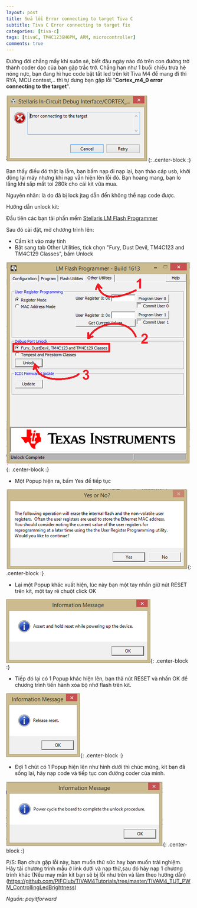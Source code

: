 ```yaml
---
layout: post
title: Sửa lỗi Error connecting to target Tiva C
subtitle: Tiva C Error connecting to target fix
categories: [tiva-c]
tags: [tivaC, TM4C123GH6PM, ARM, microcontroller]
comments: true
---
```

Đường đời chẳng mấy khi suôn sẻ, biết đâu ngày nào đó trên con đường trở thành coder dạo của bạn gặp trắc trở.
Chẳng hạn như 1 buổi chiều trưa hè nóng nực, bạn đang hì hục code bật tắt led trên kit Tiva M4 để mang đi thi RYA, MCU contest,.. thì tự dưng bạn gặp lỗi "**Cortex_m4_0 error connecting to the target**".

![TivaC-error-connecting](/img/TivaC-error-connecting/Error-connecting-to-the-target-tiva-c.png){: .center-block :}

Bạn thấy điều đó thật lạ lẫm, bạn bấm nạp đi nạp lại, bạn tháo cáp usb, khởi động lại máy nhưng khi nạp vẫn hiện lên lỗi đó. Bạn hoang mang, bạn lo lắng khi sắp mất toi 280k cho cái kit vừa mua.

Nguyên nhân: là do đã bị lock jtag dẫn đến không thể nạp code được.

Hướng dẫn unlock kit:

Đầu tiên các bạn tải phần mềm [Stellaris LM Flash Programmer](http://www.ti.com/tool/lmflashprogrammer)

Sau đó cài đặt, mở chương trình lên:
- Cắm kit vào máy tính
- Bật sang tab Other Utilities, tick chọn "Fury, Dust Devil, TM4C123 and TM4C129 Classes", bấm Unlock

![LM-Flash-Programmer](/img/TivaC-error-connecting/LM-Flash-Programmer-1.png){: .center-block :}

- Một Popup hiện ra, bấm Yes để tiếp tục

![LM-Flash-Programmer](/img/TivaC-error-connecting/LM-Flash-Programmer-2.png){: .center-block :}

- Lại một Popup khác xuất hiện, lúc này bạn một tay nhấn giữ nút RESET trên kit, một tay rê chuột click OK

![LM-Flash-Programmer](/img/TivaC-error-connecting/LM-Flash-Programmer-3.png){: .center-block :}

- Tiếp đó lại có 1 Popup khác hiện lên, bạn thả nút RESET và nhấn OK để chương trình tiến hành xóa bộ nhớ flash trên kit.

![LM-Flash-Programmer](/img/TivaC-error-connecting/LM-Flash-Programmer-4.png){: .center-block :}

- Đợi 1 chút có 1 Popup hiện lên như hình dưới thì chúc mừng, kit bạn đã sống lại, hãy nạp code và tiếp tục con đường coder của mình.

![LM-Flash-Programmer](/img/TivaC-error-connecting/LM-Flash-Programmer-5.png){: .center-block :}

P/S: Bạn chưa gặp lỗi này, bạn muốn thử sức hay bạn muốn trải nghiệm. Hãy tải chương trình mẫu ở link dưới và nạp thử,sau đó hãy nạp 1 chương trình khác (Nếu may mắn kit bạn sẽ bị lỗi như trên và làm theo hướng dẫn)
(https://github.com/PIFClub/TIVAM4Tutorials/tree/master/TIVAM4_TUT_PWM_ControllingLedBrightness)

*Nguồn: payitforward*
